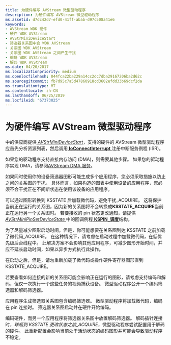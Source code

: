 ```yaml
---
title: 为硬件编写 AVStream 微型驱动程序
description: 为硬件编写 AVStream 微型驱动程序
ms.assetid: d7dc42d7-efd0-41ff-abab-d97c508a41e6
keywords:
- AVStream WDK 硬件
- 硬件 WDK AVStream
- AVStrMiniDeviceStart
- 筛选器关系图中会 WDK AVStream
- 关系图 WDK AVStream
- 关系图 WDK AVStream 之间产生干扰
- 编码 WDK AVStream
- 解码 WDK AVStream
ms.date: 04/20/2017
ms.localizationpriority: medium
ms.openlocfilehash: 044fca22ba229a14cc2dc7dba29167206ba2d62c
ms.sourcegitcommit: fb7d95c7a5d47860918cd3602efdd33b69dcf2da
ms.translationtype: MT
ms.contentlocale: zh-CN
ms.lasthandoff: 06/25/2019
ms.locfileid: "67373025"
---
```

# <a name="writing-avstream-minidrivers-for-hardware"></a>为硬件编写 AVStream 微型驱动程序





中的供应商提供[ *AVStrMiniDeviceStart*](https://docs.microsoft.com/windows-hardware/drivers/ddi/content/ks/nc-ks-pfnksdevicepnpstart)，支持的硬件的 AVStream 微型驱动程序应首先分析资源列表，然后调用[ **IoConnectInterrupt** ](https://docs.microsoft.com/windows-hardware/drivers/ddi/content/wdm/nf-wdm-ioconnectinterrupt)注册中断服务例程 (ISR)。

如果您的驱动程序支持直接内存访问 (DMA)，则需要其他步骤。 如果您的驱动程序实现 DMA，请参阅[AVStream DMA 服务](avstream-dma-services.md)。

如果同时使用你的设备筛选器图形可能生成多个应用程序，您必须采取措施以防止之间的关系图的干扰。 具体而言，如果构造的图表中使用设备的应用程序，您必须不会干扰正在不间断状态在使用该设备的应用程序。

可以通过图形转换到 KSSTATE 后加载微代码，避免干扰\_ACQUIRE。 这将保护当前正在运行的关系图，因为新的关系图将不会转换成**KSSTATE\_ACQUIRE**当前正在运行另一个关系图时。 若要接收的 pin 状态更改通知，请提供[ *AVStrMiniPinSetDeviceState* ](https://docs.microsoft.com/windows-hardware/drivers/ddi/content/ks/nc-ks-pfnkspinsetdevicestate)中的回调例程[ **KSPIN\_调度**](https://docs.microsoft.com/windows-hardware/drivers/ddi/content/ks/ns-ks-_kspin_dispatch)结构。

为了尽量减少图形启动时间，但是，你可能想要在关系图到达 KSSTATE 之前加载了微代码\_ACQUIRE。 在这种情况下，请考虑在启动过程中加载微代码，在低优先级后台线程中。 此解决方案不会影响其他应用程序，可减少图形开始时间，并应不延长启动时间，如果以异步方式执行此操作。

在启动之后，但是，请勿重新加载了微代码或操作硬件寄存器图形直到 KSSTATE\_ACQUIRE。

若要查看如何连接的新的关系图可能会影响正在运行的图形，请考虑支持编码和解码，但仅一次执行一个这些任务的视频捕获设备。 微型驱动程序公开一个编码筛选器和解码筛选器。

应用程序生成筛选器关系图包含编码筛选器。 微型驱动程序将加载微代码，编码在 pin 连接时。 筛选器关系图启动并在硬件开始编码。

编码硬件，而另一个应用程序将筛选器关系图中放置解码筛选器。 解码插针连接时，*球瓶到 KSSTATE 更改状态之前\_ACQUIRE*，微型驱动程序尝试配置用于解码的硬件。 此重新配置会影响当前处于活动状态的编码图形并可能会导致驱动程序不稳定。

 

 





